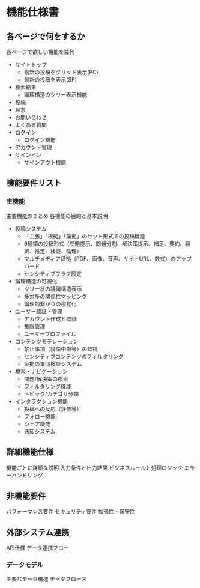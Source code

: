 # 機能仕様書

## 各ページで何をするか

各ページで欲しい機能を羅列

* サイトトップ
    * 最新の投稿をグリッド表示(PC)
    * 最新の投稿を表示(SP)
* 検索結果
    * 論理構造のツリー表示機能
* 投稿
* 理念
* お問い合わせ
* よくある質問
* ログイン
    * ログイン機能
* アカウント管理
* サインイン
    * サインアウト機能

## 機能要件リスト

### 主機能

主要機能のまとめ
各機能の目的と基本説明

* 投稿システム
    * 「主張」「根拠」「論拠」のセット形式での投稿機能
    * 9種類の投稿形式（問題提示、問題分割、解決策提示、補足、要約、翻訳、推定、検証、倫理）
    * マルチメディア証拠（PDF、画像、音声、サイトURL、数式）のアップロード
    * センシティブフラグ設定
* 論理構造の可視化
    * ツリー状の議論構造表示
    * 多対多の関係性マッピング
    * 論理的繋がりの視覚化
* ユーザー認証・管理
    * アカウント作成と認証
    * 権限管理
    * ユーザープロファイル
* コンテンツモデレーション
    * 禁止事項（誹謗中傷等）の監視
    * センシティブコンテンツのフィルタリング
    * 証拠の集団検証システム
* 検索・ナビゲーション
    * 問題/解決策の検索
    * フィルタリング機能
    * トピック/カテゴリ分類
* インタラクション機能
    * 投稿への反応（評価等）
    * フォロー機能
    * シェア機能
    * 通知システム

## 詳細機能仕様

機能ごとに詳細な説明
入力条件と出力結果
ビジネスルールと処理ロジック
エラーハンドリング

## 非機能要件

パフォーマンス要件
セキュリティ要件
拡張性・保守性


## 外部システム連携

API仕様
データ連携フロー


### データモデル

主要なデータ構造
データフロー図



